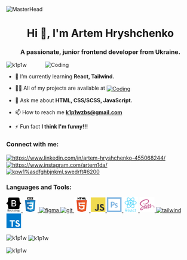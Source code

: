 ![MasterHead](https://mir-s3-cdn-cf.behance.net/project_modules/fs/81bb4b165684019.640b6038d133e.gif)

<h1 align="center">Hi 👋, I'm Artem Hryshchenko</h1>
<h3 align="center">A passionate, junior frontend developer from Ukraine.</h3>
<img align="right" alt="Coding" width="400" src="https://cdnb.artstation.com/p/assets/images/images/036/437/829/original/raw-n-plow-doesntmatter.gif?1617692044">

<p align="left"> <img src="https://komarev.com/ghpvc/?username=k1p1w&label=Profile%20views&color=0e75b6&style=flat" alt="k1p1w" /> </p>

- 🌱 I’m currently learning **React, Tailwind.**

- 👨‍💻 All of my projects are available at <a href="https://k1p1w.github.io/react-portfolio-three-js/" target="_blank"><img align="center" alt="Coding" title="My portfolio website." width="25" height="25" src="https://user-images.githubusercontent.com/90558407/233555570-c1a7cbbb-ebc6-4a47-a3c7-fc01f68c8d9a.png"></a>

- 💬 Ask me about **HTML, CSS/SCSS, JavaScript.**

- 📫 How to reach me **k1p1wzbs@gmail.com**

- ⚡ Fun fact **I think I'm funny!!!**

<h3 align="left">Connect with me:</h3>
<p align="left">
<a href="https://www.linkedin.com/in/artem-hryshchenko-455068244/" target="blank"><img align="center" src="https://raw.githubusercontent.com/rahuldkjain/github-profile-readme-generator/master/src/images/icons/Social/linked-in-alt.svg" alt="https://www.linkedin.com/in/artem-hryshchenko-455068244/" height="30" width="40" /></a>
<a href="https://instagram.com/artern1da?igshid=YmMyMTA2M2Y=" target="blank"><img align="center" src="https://raw.githubusercontent.com/rahuldkjain/github-profile-readme-generator/master/src/images/icons/Social/instagram.svg" alt="https://www.instagram.com/artern1da/" height="30" width="40" /></a>
<a href="https://discordapp.com/users/323523292831023104/" target="blank"><img align="center" src="https://raw.githubusercontent.com/rahuldkjain/github-profile-readme-generator/master/src/images/icons/Social/discord.svg" alt="kpw1%asdfghbjnkml,swedrft#6200" height="30" width="40" /></a>
</p>

<h3 align="left">Languages and Tools:</h3>
<p align="left"> <a href="https://getbootstrap.com" target="_blank" rel="noreferrer"> <img src="https://raw.githubusercontent.com/devicons/devicon/master/icons/bootstrap/bootstrap-plain-wordmark.svg" alt="bootstrap" width="40" height="40"/> </a> <a href="https://www.w3schools.com/css/" target="_blank" rel="noreferrer"> <img src="https://raw.githubusercontent.com/devicons/devicon/master/icons/css3/css3-original-wordmark.svg" alt="css3" width="40" height="40"/> </a> <a href="https://www.figma.com/" target="_blank" rel="noreferrer"> <img src="https://www.vectorlogo.zone/logos/figma/figma-icon.svg" alt="figma" width="40" height="40"/> </a> <a href="https://git-scm.com/" target="_blank" rel="noreferrer"> <img src="https://www.vectorlogo.zone/logos/git-scm/git-scm-icon.svg" alt="git" width="40" height="40"/> </a> <a href="https://www.w3.org/html/" target="_blank" rel="noreferrer"> <img src="https://raw.githubusercontent.com/devicons/devicon/master/icons/html5/html5-original-wordmark.svg" alt="html5" width="40" height="40"/> </a> <a href="https://developer.mozilla.org/en-US/docs/Web/JavaScript" target="_blank" rel="noreferrer"> <img src="https://raw.githubusercontent.com/devicons/devicon/master/icons/javascript/javascript-original.svg" alt="javascript" width="40" height="40"/> </a> <a href="https://www.photoshop.com/en" target="_blank" rel="noreferrer"> <img src="https://raw.githubusercontent.com/devicons/devicon/master/icons/photoshop/photoshop-line.svg" alt="photoshop" width="40" height="40"/> </a> <a href="https://reactjs.org/" target="_blank" rel="noreferrer"> <img src="https://raw.githubusercontent.com/devicons/devicon/master/icons/react/react-original-wordmark.svg" alt="react" width="40" height="40"/> </a> <a href="https://sass-lang.com" target="_blank" rel="noreferrer"> <img src="https://raw.githubusercontent.com/devicons/devicon/master/icons/sass/sass-original.svg" alt="sass" width="40" height="40"/> </a> <a href="https://tailwindcss.com/" target="_blank" rel="noreferrer"> <img src="https://www.vectorlogo.zone/logos/tailwindcss/tailwindcss-icon.svg" alt="tailwind" width="40" height="40"/> </a> <a href="https://www.typescriptlang.org/" target="_blank" rel="noreferrer"> <img src="https://raw.githubusercontent.com/devicons/devicon/master/icons/typescript/typescript-original.svg" alt="typescript" width="40" height="40"/> </a> </p>

<p><img align="left" src="https://github-readme-stats.vercel.app/api/top-langs?username=k1p1w&show_icons=true&locale=en&layout=compact" alt="k1p1w" /></p>

<p>&nbsp;<img align="center" src="https://github-readme-stats.vercel.app/api?username=k1p1w&show_icons=true&locale=en" alt="k1p1w" /></p>

<p><img align="center" src="https://github-readme-streak-stats.herokuapp.com/?user=k1p1w&" alt="k1p1w" /></p>
